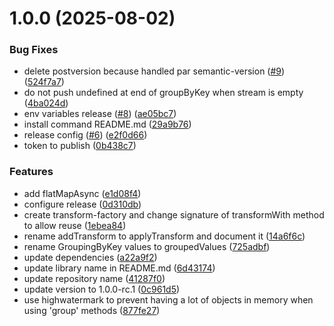 # 1.0.0 (2025-08-02)


### Bug Fixes

* delete postversion because handled par semantic-version ([#9](https://github.com/vdizengremel/fluent-object-stream/issues/9)) ([524f7a7](https://github.com/vdizengremel/fluent-object-stream/commit/524f7a7ee071b60d95d97e6d9837cbf30678b577))
* do not push undefined at end of groupByKey when stream is empty ([4ba024d](https://github.com/vdizengremel/fluent-object-stream/commit/4ba024dc893e7831599c7ffda29e509101dfd944))
* env variables release ([#8](https://github.com/vdizengremel/fluent-object-stream/issues/8)) ([ae05bc7](https://github.com/vdizengremel/fluent-object-stream/commit/ae05bc7853d9a837882ec92ab7e92d685b653f78))
* install command README.md ([29a9b76](https://github.com/vdizengremel/fluent-object-stream/commit/29a9b76d836c622ef61ee15baa2066aefda3cf9a))
* release config ([#6](https://github.com/vdizengremel/fluent-object-stream/issues/6)) ([e2f0d66](https://github.com/vdizengremel/fluent-object-stream/commit/e2f0d66e4cea6c87119a95a116d776251b098680))
* token to publish ([0b438c7](https://github.com/vdizengremel/fluent-object-stream/commit/0b438c7425067452d59da693df9b5cc2d5b0b0ae))


### Features

* add flatMapAsync ([e1d08f4](https://github.com/vdizengremel/fluent-object-stream/commit/e1d08f4ac414a3b9f82599d662c98341790c1bf5))
* configure release ([0d310db](https://github.com/vdizengremel/fluent-object-stream/commit/0d310dbbf56742c1673115eff51be221cba8a72b))
* create transform-factory and change signature of transformWith method to allow reuse ([1ebea84](https://github.com/vdizengremel/fluent-object-stream/commit/1ebea8442927affcbc70c8e17d6ee385f137849b))
* rename addTransform to applyTransform and document it ([14a6f6c](https://github.com/vdizengremel/fluent-object-stream/commit/14a6f6ce6fb681188d1fc41102f738ced3d58d8c))
* rename GroupingByKey values to groupedValues ([725adbf](https://github.com/vdizengremel/fluent-object-stream/commit/725adbf5f4d5c638c40c8f86f7fb44c716de9c98))
* update dependencies ([a22a9f2](https://github.com/vdizengremel/fluent-object-stream/commit/a22a9f2dfaf5028d4f3d6724be4b9c97a336e363))
* update library name in README.md ([6d43174](https://github.com/vdizengremel/fluent-object-stream/commit/6d43174ea65cac6a6e1f7505524300334fda7846))
* update repository name ([41287f0](https://github.com/vdizengremel/fluent-object-stream/commit/41287f0a01cdd3541f4010bf1776135dbddea50a))
* update version to 1.0.0-rc.1 ([0c961d5](https://github.com/vdizengremel/fluent-object-stream/commit/0c961d58aed7949c7253609608ba996da72f106f))
* use highwatermark to prevent having a lot of objects in memory when using 'group' methods ([877fe27](https://github.com/vdizengremel/fluent-object-stream/commit/877fe27a4a46f599c2288cd2c644aa543537c3c3))
